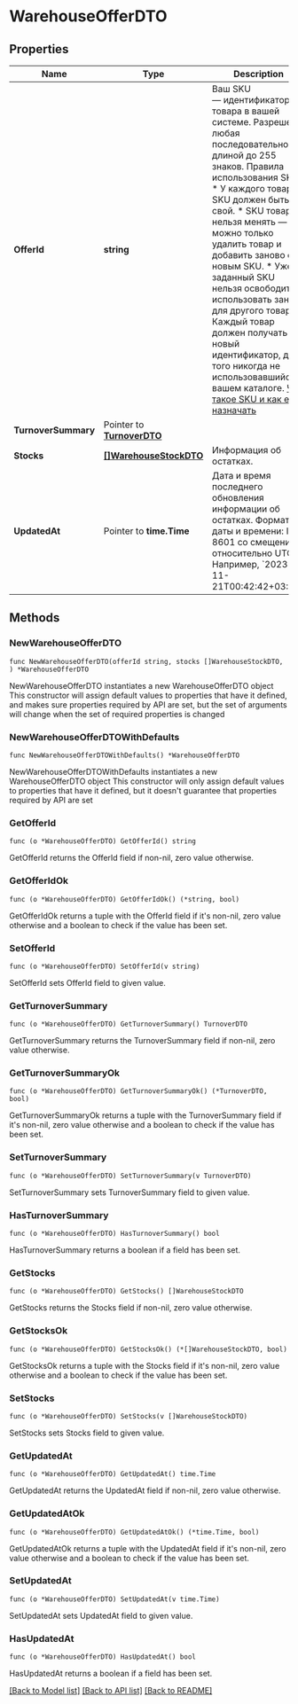 # WarehouseOfferDTO

## Properties

Name | Type | Description | Notes
------------ | ------------- | ------------- | -------------
**OfferId** | **string** | Ваш SKU — идентификатор товара в вашей системе.  Разрешена любая последовательность длиной до 255 знаков.  Правила использования SKU:  * У каждого товара SKU должен быть свой.  * SKU товара нельзя менять — можно только удалить товар и добавить заново с новым SKU.  * Уже заданный SKU нельзя освободить и использовать заново для другого товара. Каждый товар должен получать новый идентификатор, до того никогда не использовавшийся в вашем каталоге.  [Что такое SKU и как его назначать](https://yandex.ru/support/marketplace/assortment/add/index.html#fields)  | 
**TurnoverSummary** | Pointer to [**TurnoverDTO**](TurnoverDTO.md) |  | [optional] 
**Stocks** | [**[]WarehouseStockDTO**](WarehouseStockDTO.md) | Информация об остатках. | 
**UpdatedAt** | Pointer to **time.Time** | Дата и время последнего обновления информации об остатках.  Формат даты и времени: ISO 8601 со смещением относительно UTC. Например, &#x60;2023-11-21T00:42:42+03:00&#x60;.  | [optional] 

## Methods

### NewWarehouseOfferDTO

`func NewWarehouseOfferDTO(offerId string, stocks []WarehouseStockDTO, ) *WarehouseOfferDTO`

NewWarehouseOfferDTO instantiates a new WarehouseOfferDTO object
This constructor will assign default values to properties that have it defined,
and makes sure properties required by API are set, but the set of arguments
will change when the set of required properties is changed

### NewWarehouseOfferDTOWithDefaults

`func NewWarehouseOfferDTOWithDefaults() *WarehouseOfferDTO`

NewWarehouseOfferDTOWithDefaults instantiates a new WarehouseOfferDTO object
This constructor will only assign default values to properties that have it defined,
but it doesn't guarantee that properties required by API are set

### GetOfferId

`func (o *WarehouseOfferDTO) GetOfferId() string`

GetOfferId returns the OfferId field if non-nil, zero value otherwise.

### GetOfferIdOk

`func (o *WarehouseOfferDTO) GetOfferIdOk() (*string, bool)`

GetOfferIdOk returns a tuple with the OfferId field if it's non-nil, zero value otherwise
and a boolean to check if the value has been set.

### SetOfferId

`func (o *WarehouseOfferDTO) SetOfferId(v string)`

SetOfferId sets OfferId field to given value.


### GetTurnoverSummary

`func (o *WarehouseOfferDTO) GetTurnoverSummary() TurnoverDTO`

GetTurnoverSummary returns the TurnoverSummary field if non-nil, zero value otherwise.

### GetTurnoverSummaryOk

`func (o *WarehouseOfferDTO) GetTurnoverSummaryOk() (*TurnoverDTO, bool)`

GetTurnoverSummaryOk returns a tuple with the TurnoverSummary field if it's non-nil, zero value otherwise
and a boolean to check if the value has been set.

### SetTurnoverSummary

`func (o *WarehouseOfferDTO) SetTurnoverSummary(v TurnoverDTO)`

SetTurnoverSummary sets TurnoverSummary field to given value.

### HasTurnoverSummary

`func (o *WarehouseOfferDTO) HasTurnoverSummary() bool`

HasTurnoverSummary returns a boolean if a field has been set.

### GetStocks

`func (o *WarehouseOfferDTO) GetStocks() []WarehouseStockDTO`

GetStocks returns the Stocks field if non-nil, zero value otherwise.

### GetStocksOk

`func (o *WarehouseOfferDTO) GetStocksOk() (*[]WarehouseStockDTO, bool)`

GetStocksOk returns a tuple with the Stocks field if it's non-nil, zero value otherwise
and a boolean to check if the value has been set.

### SetStocks

`func (o *WarehouseOfferDTO) SetStocks(v []WarehouseStockDTO)`

SetStocks sets Stocks field to given value.


### GetUpdatedAt

`func (o *WarehouseOfferDTO) GetUpdatedAt() time.Time`

GetUpdatedAt returns the UpdatedAt field if non-nil, zero value otherwise.

### GetUpdatedAtOk

`func (o *WarehouseOfferDTO) GetUpdatedAtOk() (*time.Time, bool)`

GetUpdatedAtOk returns a tuple with the UpdatedAt field if it's non-nil, zero value otherwise
and a boolean to check if the value has been set.

### SetUpdatedAt

`func (o *WarehouseOfferDTO) SetUpdatedAt(v time.Time)`

SetUpdatedAt sets UpdatedAt field to given value.

### HasUpdatedAt

`func (o *WarehouseOfferDTO) HasUpdatedAt() bool`

HasUpdatedAt returns a boolean if a field has been set.


[[Back to Model list]](../README.md#documentation-for-models) [[Back to API list]](../README.md#documentation-for-api-endpoints) [[Back to README]](../README.md)


